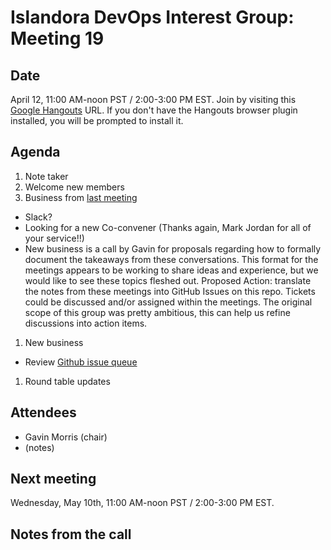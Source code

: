 # Islandora DevOps Interest Group: Meeting 19

## Date

April 12, 11:00 AM-noon PST / 2:00-3:00 PM EST. Join by visiting this [Google Hangouts](https://plus.google.com/hangouts/_/commonmediainc.com/islandor-devops?hceid=Z2F2aW4ubW9ycmlzQGNvbW1vbm1lZGlhaW5jLmNvbQ.c8sk87gmdvdaj7q00l6ocq0fjg&authuser=0) URL. If you don't have the Hangouts browser plugin installed, you will be prompted to install it.

## Agenda

1. Note taker
1. Welcome new members
1. Business from [last meeting](https://github.com/islandora-interest-groups/Islandora-DevOps-Interest-Group/blob/master/meetings/18.md)
  * Slack?
  * Looking for a new Co-convener (Thanks again, Mark Jordan for all of your service!!)
  * New business is a call by Gavin for proposals regarding how to formally document the takeaways from these conversations. This format for the meetings appears to be working to share ideas and experience, but we would like to see these topics fleshed out. Proposed Action: translate the notes from these meetings into GitHub Issues on this repo. Tickets could be discussed and/or assigned within the meetings. The original scope of this group was pretty ambitious, this can help us refine discussions into action items.
1. New business
  * Review [Github issue queue](https://github.com/islandora-interest-groups/Islandora-DevOps-Interest-Group/issues)
1. Round table updates

## Attendees

* Gavin Morris (chair)
* (notes)

## Next meeting

Wednesday, May 10th, 11:00 AM-noon PST / 2:00-3:00 PM EST.

## Notes from the call
